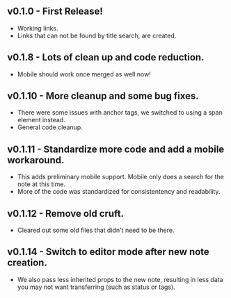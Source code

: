 ## v0.1.0 - First Release!

-   Working links.
-   Links that can not be found by title search, are created.

## v0.1.8 - Lots of clean up and code reduction.

-   Mobile should work once merged as well now!

## v0.1.10 - More cleanup and some bug fixes.

-   There were some issues with anchor tags, we switched to using a span element instead.
-   General code cleanup.

## v0.1.11 - Standardize more code and add a mobile workaround.

-   This adds preliminary mobile support. Mobile only does a search for the note at this time.
-   More of the code was standardized for consistentency and readability.

## v0.1.12 - Remove old cruft.

-   Cleared out some old files that didn't need to be there.

## v0.1.14 - Switch to editor mode after new note creation.

-   We also pass less inherited props to the new note, resulting in less data you may not want transferring (such as status or tags).
